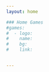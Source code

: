 ```yaml
---
layout: home

### Home Games
#games:
#  - logo:
#    name:
#    bg:
#    link:


---
```


<HomeGames/>